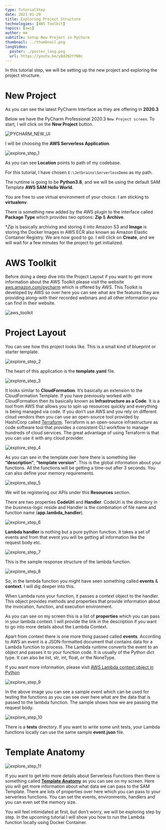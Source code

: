 ```yaml
---
type: TutorialStep
date: 2021-01-29
title: Exploring Project Structure
technologies: [AWS Toolkit]
topics: [aws]
author: mm
subtitle: Setup New Project in PyCharm
thumbnail: ../thumbnail.png
longVideo:
  poster: ./poster_long.png
  url: https://youtu.be/yQd2N2tYN0c
---
```


In this tutorial step, we will be setting up the new project and exploring the project structure.

# New Project

As you can see the latest PyCharm Interface as they are offering in <strong>2020.3</strong>

Below we have the PyCharm Professional 2020.3 `New Project screen`. To start, I will click on the **New Project** button.

![PYCHARM_NEW_UI](./pycharm_ui_interface.png)

I will be choosing the **AWS Serverless Application**.

![explore_step_1](./steps/step1.png)

As you can see **Location** points to path of my codebase. 

For this tutorial, I have chosen `E:\Jetbrains\ServerlessDemo` as my path. 

The runtime is going to be **Python3.8**, and we will be using the default SAM Template **AWS SAM Hello World**.

You are free to use virtual environment of your choice. I am sticking to **virtualenv**.

There is something new added by the AWS plugin to the interface called **Package Type** which provides two options: **Zip** & **Archive**.

**Zip* is basically archiving and storing it into Amazon S3 
and **Image** is storing the Docker Images in AWS ECR 
also known as Amazon Elastic Container Registry. We are now good to go. I will click on **Create**, and we will 
wait for a few minutes for the project to get initialized.


# AWS Toolkit

Before doing a deep dive into the Project Layout 
if you want to get more information
about the AWS Toolkit please visit the website
[aws.amazon.com/pycharm](https://aws.amazon.com/pycharm/) which is offered by AWS. 
This Toolkit is developed by AWS so over here you can see what
are the features they are providing along-with their recorded webinars
and all other information you can find in their website.

![aws_toolkit](./aws_toolkit.png)


# Project Layout

You can see how this project looks like. 
This is a small kind of blueprint or starter template. 


![explore_step_2](./steps/step2.png)

The heart of this application is the **template.yaml** file.

![explore_step_3](./steps/step3.png)

It looks similar to **CloudFormation**. 
It’s basically an extension to the CloudFormation Template.
If you have previously worked with CloudFormation then its
basically known as **Infrastructure as a Code**. 
It is a tool from AWS that allows you to spin up resources
quickly and everything is being managed via code. 
If you don’t use AWS and you rely on different cloud vendors
then you can use an open-source tool provided by HashiCorp called [Terraform](https://www.terraform.io/). Terraform is an open-source 
infrastructure as code software tool that provides a consistent
CLI workflow to manage hundreds of cloud services. The great 
advantage of using Terraform is that you can use it with any cloud 
provider.


![explore_step_4](./steps/step4.png)

As you can see in the template over here there is 
something like **“description”**, **“template version”**. This is the global information about your functions. All the functions will be getting a time-out after 3 seconds. You can also define your memory requirements.


![explore_step_5](./steps/step5.png)

We will be registering our APIs under this **Resources** section.

There are two properties **CodeUri** and **Handler**. 
CodeUri is the directory in the business-logic reside
and Handler is the combination of file name and 
function name (**app.lambda_handler**). 


![explore_step_6](./steps/step6.png)

**Lambda handler** is nothing but a pure python function. It takes a set of events and from
that event you will be getting all information like the request body etc. 


![explore_step_7](./steps/step7.png)

This is the sample response structure of the lambda function.  


![explore_step_8](./steps/step8.png)

So, in the lambda function you might have seen something called **events** & **context**. 
I will dig deeper into this.

When Lambda runs your function, it passes a context object to the handler. 
This object provides methods and properties that provide information about 
the invocation, function, and execution environment.

As you can see on my screen this is a list of **properties** which you can pass
in your lambda context. I will provide the link in the description if you want to go into more
details about the Lambda Context.


Apart from context there is one more thing passed called **events**.
According to AWS an event is a JSON-formatted document that contains data for a 
Lambda function to process. The Lambda runtime converts the event to an object and
passes it to your function code. It is usually of the Python dict type. It can also
be list, str, int, float, or the NoneType.


If you want more information, please visit [AWS Lambda context object in Python](https://docs.aws.amazon.com/lambda/latest/dg/python-context.html)

![explore_step_9](./steps/step9.png)

In the above image you can see a sample event which can be used for testing the functions as you can see over here
what are the data that is passed to the lambda function. 
The sample shows how we are passing the request body.

![explore_step_10](./steps/step10.png)

There is a **tests** directory. If you want to write some unit tests, your Lambda functions
locally can use the same sample **event.json** file.


# Template Anatomy

![explore_step_11](./steps/step11.png)

If you want to get into more details about Serverless Functions then there is something 
called **[Template Anatomy](https://docs.aws.amazon.com/AWSCloudFormation/latest/UserGuide/template-anatomy.html)** as you can see on my screen. Here you will get more information about what data we can pass to the SAM Template. 
There are lots of properties over here which you can pass to your serverless functions. You can set the events, environments, handlers and you can even set the memory size. 

You will feel intimidated at first, but don’t worry, we will be exploring step by step. In the upcoming tutorial I will show you how to run the Lambda function locally using 
Docker Container.
